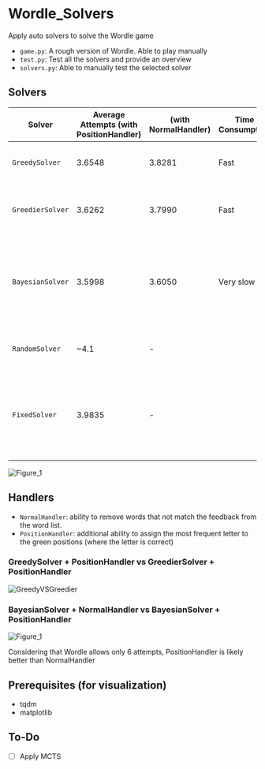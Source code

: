 # Wordle_Solvers

Apply auto solvers to solve the Wordle game
- `game.py`: A rough version of Wordle. Able to play manually
- `test.py`: Test all the solvers and provide an overview
- `solvers.py`: Able to manually test the selected solver

## Solvers
| Solver | Average Attempts (with PositionHandler) | (with NormalHandler) | Time Consumption | Description |
| ------ | --------------------------------------- | -------------------- | ---------------- | ----------- |
| `GreedySolver` | 3.6548 | 3.8281 | Fast | A letter-frequency heuristic solver |
| `GreedierSolver` | 3.6262 | 3.7990 |Fast | A better letter-frequency heuristic solver |
| `BayesianSolver` | 3.5998 | 3.6050 | Very slow | Apply Bayesian search to find the word with highest entropy. May exceed 6 attempts |
| `RandomSolver` | ~4.1 | - | | Randomly select a word from the word list |
| `FixedSolver` | 3.9835 | - | | Select the word that in the middle of the word list. A better standard of evaluation than `RandomSolver` |

![Figure_1](https://github.com/user-attachments/assets/d2270ae9-5ec0-4930-8a4d-258972c6cb88)
## Handlers
- `NormalHandler`: ability to remove words that not match the feedback from the word list.
- `PositionHandler`: additional ability to assign the most frequent letter to the green positions (where the letter is correct)

### GreedySolver + PositionHandler vs GreedierSolver + PositionHandler
![GreedyVSGreedier](https://github.com/user-attachments/assets/cd513b02-cefe-4b41-ada6-4beeeb4d8f93)

### BayesianSolver + NormalHandler vs BayesianSolver + PositionHandler
![Figure_1](https://github.com/user-attachments/assets/99c86906-404d-4d8a-8bb0-8798d4ca0008)

Considering that Wordle allows only 6 attempts, PositionHandler is likely better than NormalHandler

## Prerequisites (for visualization)
- tqdm 
- matplotlib

## To-Do
- [ ] Apply MCTS
